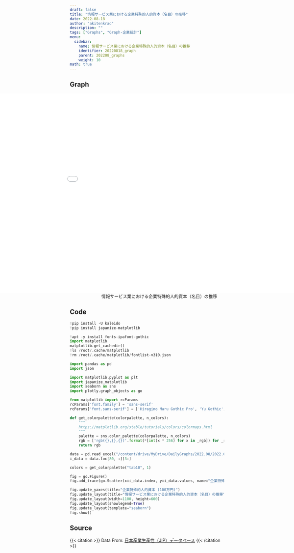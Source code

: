 ```yaml
---
draft: false
title: "情報サービス業における企業特殊的人的資本（名目）の推移"
date: 2022-08-18 
author: "akitenkrad"
description: ""
tags: ["Graphs", "Graph-企業統計"]
menu:
  sidebar:
    name: 情報サービス業における企業特殊的人的資本（名目）の推移
    identifier: 20220818_graph
    parent: 202208_graphs
    weight: 10
math: true
---
```


## Graph
<figure style="width:100%; display:flex; justify-content:center; align-items:center; flex-direction:column;">
    <iframe src="out.html" width="1110pt" height="650pt" style="border:none"></iframe>
    <figcaption>情報サービス業における企業特殊的人的資本（名目）の推移</figcaption>
</figure>

## Code
```python
!pip install -U kaleido
!pip install japanize-matplotlib

!apt -y install fonts-ipafont-gothic
import matplotlib
matplotlib.get_cachedir()
!ls /root/.cache/matplotlib
!rm /root/.cache/matplotlib/fontlist-v310.json

import pandas as pd
import json

import matplotlib.pyplot as plt
import japanize_matplotlib 
import seaborn as sns
import plotly.graph_objects as go

from matplotlib import rcParams
rcParams['font.family'] = 'sans-serif'
rcParams['font.sans-serif'] = ['Hiragino Maru Gothic Pro', 'Yu Gothic', 'Meirio', 'Takao', 'IPAexGothic', 'IPAPGothic', 'VL PGothic', 'Noto Sans CJK JP']

def get_colorpalette(colorpalette, n_colors):
    """
    https://matplotlib.org/stable/tutorials/colors/colormaps.html
    """
    palette = sns.color_palette(colorpalette, n_colors)
    rgb = ['rgb({},{},{})'.format(*[int(x * 256) for x in _rgb]) for _rgb in palette]
    return rgb

data = pd.read_excel("/content/drive/MyDrive/DailyGraphs/2022.08/2022.08.17/jip2021_6.xlsx", sheet_name="名目_企業特殊的人的資本", header=0, index_col=0)
i_data = data.loc[80, :][3:]

colors = get_colorpalette("tab10", 1)

fig = go.Figure()
fig.add_trace(go.Scatter(x=i_data.index, y=i_data.values, name="企業特殊的人的資本", marker=dict(color=colors[0])))

fig.update_yaxes(title="企業特殊的人的資本 (100万円)")
fig.update_layout(title="情報サービス業における企業特殊的人的資本（名目）の推移")
fig.update_layout(width=1100, height=600)
fig.update_layout(showlegend=True)
fig.update_layout(template="seaborn")
fig.show()
```

## Source
{{< citation >}}
Data From: [日本産業生産性（JIP）データベース](https://www.rieti.go.jp/jp/database/JIP2021/index.html#04)
{{< /citation >}}